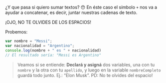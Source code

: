 ¿Y que pasa si quiero sumar textos? :hushed:
En éste caso el símbolo `+` nos va a ayudar a concatenar, es decir, juntar nuestras cadenas de texto.

¡OJO, NO TE OLVIDES DE LOS ESPACIOS!    

Probemos:

```javascript
var nombre = "Messi";
var nacionalidad = "Argentino";
console.log(nombre + " es " + nacionalidad) 
// El resultado sería: "Messi es Argentino"
```
> Veamos si se entiende: **Declará y asigná** dos variables, una con tu `nombre` y la otra con tu `apellido`, y luego en la variable `nombreCompleto` guardá todo junto. Ej.: “Elon Musk”. PD: No te olvides del espacio!